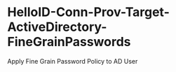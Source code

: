 # HelloID-Conn-Prov-Target-ActiveDirectory-FineGrainPasswords
Apply Fine Grain Password Policy to AD User
